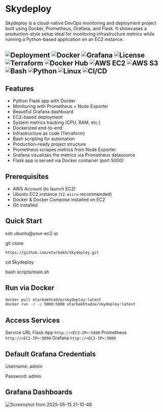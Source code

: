# Skydeploy 

Skydeploy is a cloud-native DevOps monitoring and deployment project built using Docker, Prometheus, Grafana, and Flask. It showcases a production-style setup ideal for monitoring infrastructure metrics while running a Python-based application on an EC2 instance.


![Deployment](https://img.shields.io/badge/deployment-EC2-blue)
![Docker](https://img.shields.io/badge/docker-ready-blue)
![Grafana](https://img.shields.io/badge/monitoring-Grafana%2FPrometheus-green)
![License](https://img.shields.io/badge/license-MIT-lightgrey)
![Terraform](https://img.shields.io/badge/IaC-Terraform-purple)
![Docker Hub](https://img.shields.io/badge/image-Docker_Hub-blue)
![AWS EC2](https://img.shields.io/badge/AWS-EC2-orange)
![AWS S3](https://img.shields.io/badge/AWS-S3-yellow)
![Bash](https://img.shields.io/badge/script-Bash-black)
![Python](https://img.shields.io/badge/language-Python-blue)
![Linux](https://img.shields.io/badge/OS-Ubuntu-orange)
![CI/CD](https://img.shields.io/badge/GitHub-CI%2FCD-black?logo=github)
---

##  Features

- Python Flask app with Docker  
- Monitoring with Prometheus + Node Exporter  
- Beautiful Grafana dashboard  
- EC2-based deployment  
- System metrics tracking (CPU, RAM, etc.)  
- Dockerized end-to-end  
- Infrastructure as code (Terraform)  
- Bash scripting for automation  
- Production-ready project structure  
- Prometheus scrapes metrics from Node Exporter  
- Grafana visualizes the metrics via Prometheus datasource  
- Flask app is served via Docker container (port 5000)  


##  Prerequisites

- AWS Account (to launch EC2)  
- Ubuntu EC2 instance (`t2.micro` recommended)  
- Docker & Docker Compose installed on EC2  
- Git installed  


##  Quick Start
ssh ubuntu@your-ec2-ip

git clone
```
https://github.com/otarbakh/Skydeploy.git
```  
cd Skydeploy  

bash scripts/main.sh

## Run via Docker

```bash
docker pull otarbakhtadze/skydeploy:latest  
docker run -d -p 5000:5000 otarbakhtadze/skydeploy:latest
```



##  Access Services
Service	URL
Flask App 
```http://<EC2-IP>:5000```
Prometheus	
```http://<EC2-IP>:9090```
Grafana	
```http://<EC2-IP>:3000```

##  Default Grafana Credentials
Username: admin

Password: admin

##  Grafana Dashboards
![Screenshot from 2025-05-15 21-10-48](https://github.com/user-attachments/assets/2c6ec7e4-0d25-4698-93c9-4078cf97f666)





